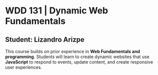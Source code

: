 # WDD 131 | Dynamic Web Fundamentals
## Student: Lizandro Arizpe
This course builds on prior experience in **Web Fundamentals and programming**. Students will learn to create dynamic websites that use **JavaScript** to respond to events, update content, and create responsive user experiences.
